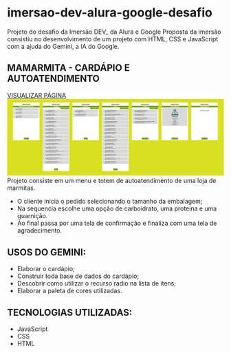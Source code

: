# imersao-dev-alura-google-desafio
Projeto do desafio da Imersão DEV_ da Alura e Google
Proposta da imersão consistiu no desenvolvimento de um projeto com HTML, CSS e JavaScript com a ajuda do Gemini, a IA do Google.

## MAMARMITA - CARDÁPIO E AUTOATENDIMENTO

[VISUALIZAR PÁGINA](https://i-otsuka.github.io/imersao-dev-alura-google-desafio/)
![capitura de telas do projeto do desafio](https://github.com/i-otsuka/imersao-dev-alura-google-desafio/blob/c02db26ed88dc7c6a082af8a699eb67ccbdc4546/captura-de-telas-do-projeto.png)
Projeto consiste em um menu e totem de autoatendimento de uma loja de marmitas.
- O cliente inicia o pedido selecionando o tamanho da embalagem;
- Na sequencia escolhe uma opção de carboidrato, uma proteina e uma guarnição.
- Ao final passa por uma tela de confirmação e finaliza com uma tela de agradecimento.
  
## USOS DO GEMINI:
- Elaborar o cardápio;
- Construir toda base de dados do cardápio;
- Descobrir como utilizar o recurso radio na lista de itens;
- Elaborar a paleta de cores utilizadas.

## TECNOLOGIAS UTILIZADAS:
- JavaScript
- CSS
- HTML
